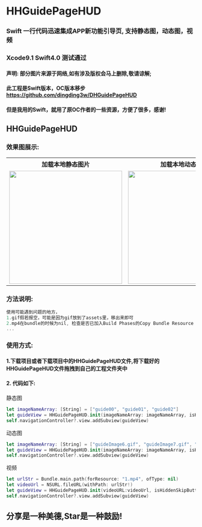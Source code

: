 # HHGuidePageHUD
### Swift 一行代码迅速集成APP新功能引导页, 支持静态图，动态图，视频
### Xcode9.1 Swift4.0 测试通过
#### 声明: 部分图片来源于网络,如有涉及版权会马上删除,敬请谅解;
#### 此工程是Swift版本，OC版本移步 https://github.com/dingding3w/DHGuidePageHUD
#### 但是我用的Swift，就用了原OC作者的一些资源，方便了很多，感谢!
## HHGuidePageHUD
### 效果图展示:
<table>
    <tr>
		<th>加载本地静态图片</th>
		<th>加载本地动态图片</th>
		<th>加载本地视频</th>
	</tr>
	<tr>
		<td><img src="https://github.com/xuehongle/HHGuidePageHUD/blob/master/DeviceImages/Screen%E9%9D%99%E6%80%81.gif" width="300"></td>
		<td><img src="https://github.com/xuehongle/HHGuidePageHUD/blob/master/DeviceImages/Screen%E5%8A%A8%E6%80%81.gif" width="300"></td>
		<td><img src="https://github.com/xuehongle/HHGuidePageHUD/blob/master/DeviceImages/Screen%E8%A7%86%E9%A2%91.gif" width="300"></td>
	</tr>
</table>

### 方法说明:
```swift
使用可能遇到问题的地方，
1.gif假若报空，可能是因为gif放到了assets里，移出来即可
2.mp4在bundle的时候为nil, 检查是否已加入Build Phases的Copy Bundle Resource
...

```

### 使用方式:
#### 1.下载项目或者下载项目中的HHGuidePageHUD文件,将下载好的HHGuidePageHUD文件拖拽到自己的工程文件夹中
#### 2. 代码如下:
静态图
```swift
let imageNameArray: [String] = ["guide00", "guide01", "guide02"]
let guideView = HHGuidePageHUD.init(imageNameArray: imageNameArray, isHiddenSkipButton: false)
self.navigationController?.view.addSubview(guideView)
```
动态图
```swift
let imageNameArray: [String] = ["guideImage6.gif", "guideImage7.gif", "guideImage8.gif"]
let guideView = HHGuidePageHUD.init(imageNameArray: imageNameArray, isHiddenSkipButton: false)
self.navigationController?.view.addSubview(guideView)
```
视频
```swift
let urlStr = Bundle.main.path(forResource: "1.mp4", ofType: nil)
let videoUrl = NSURL.fileURL(withPath: urlStr!)
let guideView = HHGuidePageHUD.init(videoURL:videoUrl, isHiddenSkipButton: false)
self.navigationController?.view.addSubview(guideView)
```
## 分享是一种美德,Star是一种鼓励!

